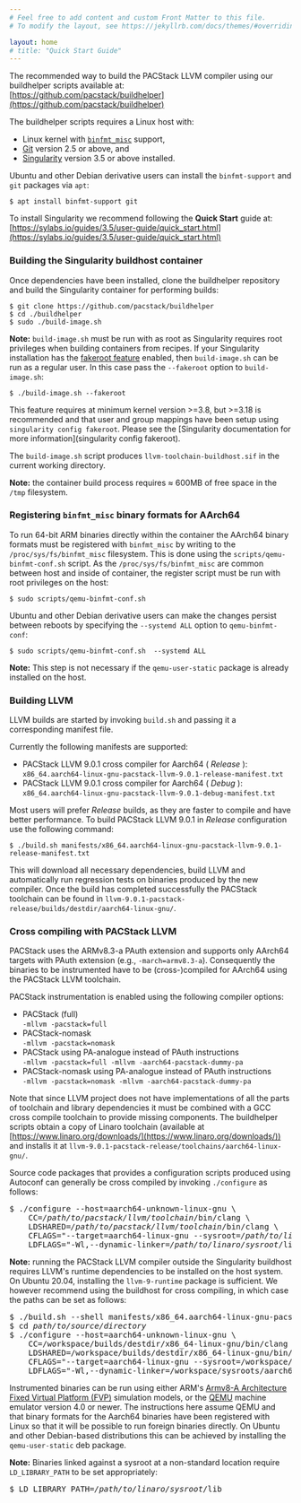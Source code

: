 ```yaml
---
# Feel free to add content and custom Front Matter to this file.
# To modify the layout, see https://jekyllrb.com/docs/themes/#overriding-theme-defaults

layout: home
# title: "Quick Start Guide"
---
```


The recommended way to build the PACStack LLVM compiler using our buildhelper
scripts available at:  
[https://github.com/pacstack/buildhelper](https://github.com/pacstack/buildhelper)

The buildhelper scripts requires a Linux host with:
- Linux kernel with [`binfmt_misc`](https://www.kernel.org/doc/html/latest/admin-guide/binfmt-misc.html) support,
- [Git](https://git-scm.com/) version 2.5 or above, and 
- [Singularity](https://sylabs.io/singularity/) version 3.5 or above installed.

Ubuntu and other Debian derivative users can install the `binfmt-support` and
`git` packages via `apt`:

    $ apt install binfmt-support git

To install Singularity we recommend following the **Quick Start** guide at:  
[https://sylabs.io/guides/3.5/user-guide/quick_start.html](https://sylabs.io/guides/3.5/user-guide/quick_start.html)

### Building the Singularity buildhost container

Once dependencies have been installed, clone the buildhelper repository and
build the Singularity container for performing builds:

    $ git clone https://github.com/pacstack/buildhelper
    $ cd ./buildhelper
    $ sudo ./build-image.sh

**Note:** `build-image.sh` must be run with as root as Singularity requires root
privileges when building containers from recipes. If your Singularity
installation has the [fakeroot feature](https://sylabs.io/guides/3.5/user-guide/fakeroot.html) enabled, then `build-image.sh` can be run as a regular user.
In this case pass the `--fakeroot` option to `build-image.sh`:

    $ ./build-image.sh --fakeroot

This feature requires at minimum kernel version >=3.8, but >=3.18 is recommended
and that user and group mappings have been setup using `singularity config fakeroot`.
Please see the [Singularity documentation for more information](singularity config fakeroot).

The `build-image.sh` script produces `llvm-toolchain-buildhost.sif` in the current working directory.

**Note:** the container build process requires ≈ 600MB of free space in the `/tmp` filesystem.

### Registering `binfmt_misc` binary formats for AArch64

To run 64-bit ARM binaries directly within the container the AArch64 binary
formats must be registered with `binfmt_misc` by writing to the `/proc/sys/fs/binfmt_misc` filesystem.
This is done using the `scripts/qemu-binfmt-conf.sh` script.
As the `/proc/sys/fs/binfmt_misc` are common between host and inside of
container, the register script must be run with root privileges on the host:

    $ sudo scripts/qemu-binfmt-conf.sh   

Ubuntu and other Debian derivative users can make the changes persist between
reboots by specifying the `--systemd ALL` option to `qemu-binfmt-conf`:

    $ sudo scripts/qemu-binfmt-conf.sh  --systemd ALL

**Note:** This step is not necessary if the `qemu-user-static` package is
already installed on the host. 

### Building LLVM

LLVM builds are started by invoking `build.sh` and passing it a corresponding manifest file.

Currently the following manifests are supported:

- PACStack LLVM 9.0.1 cross compiler for Aarch64 ( _Release_ ): `x86_64.aarch64-linux-gnu-pacstack-llvm-9.0.1-release-manifest.txt`
- PACStack LLVM 9.0.1 cross compiler for Aarch64 ( _Debug_ ):   `x86_64.aarch64-linux-gnu-pacstack-llvm-9.0.1-debug-manifest.txt`

Most users will prefer _Release_ builds, as they are faster to compile and have
better performance. To build PACStack LLVM 9.0.1 in _Release_ configuration use
the following command:

    $ ./build.sh manifests/x86_64.aarch64-linux-gnu-pacstack-llvm-9.0.1-release-manifest.txt

This will download all necessary dependencies, build LLVM and automatically run
regression tests on binaries produced by the new compiler. Once the build has
completed successfully the PACStack toolchain can be found in
`llvm-9.0.1-pacstack-release/builds/destdir/aarch64-linux-gnu/`.

### Cross compiling with PACStack LLVM

PACStack uses the ARMv8.3-a PAuth extension and supports only AArch64 targets
with PAuth extension (e.g., `-march=armv8.3-a`). Consequently the binaries to be
instrumented have to be (cross-)compiled for AArch64 using the PACStack LLVM
toolchain.

PACStack instrumentation is enabled using the following compiler options:

- PACStack (full)  
  `-mllvm -pacstack=full`
- PACStack-nomask  
  `-mllvm -pacstack=nomask`
- PACStack using PA-analogue instead of PAuth instructions  
  `-mllvm -pacstack=full -mllvm -aarch64-pacstack-dummy-pa`
- PACStack-nomask using PA-analogue instead of PAuth instructions  
  `-mllvm -pacstack=nomask -mllvm -aarch64-pacstack-dummy-pa`

Note that since LLVM project does not have implementations of all the parts of
toolchain and library dependencies it must be combined with a GCC cross compile
toolchain to provide missing components. The buildhelper scripts obtain a copy
of Linaro toolchain (available at [https://www.linaro.org/downloads/](https://www.linaro.org/downloads/)) and
installs it at `llvm-9.0.1-pacstack-release/toolchains/aarch64-linux-gnu/`.

Source code packages that provides a configuration scripts produced using
Autoconf can generally be cross compiled by invoking `./configure` as follows:

<pre>
$ ./configure --host=aarch64-unknown-linux-gnu \
    CC=<i>/path/to/pacstack/llvm/toolchain</i>/bin/clang \
    LDSHARED=<i>/path/to/pacstack/llvm/toolchain</i>/bin/clang \
    CFLAGS="--target=aarch64-linux-gnu --sysroot=<i>/path/to/linaro/sysroot</i> --gcc-toolchain=<i>/path/to/linaro/gcc</i>" \
    LDFLAGS="-Wl,--dynamic-linker=<i>/path/to/linaro/sysroot</i>/lib/ld-linux-aarch64.so.1"
</pre>

**Note:** running the PACStack LLVM compiler outside the Singularity buildhost requires
LLVM's runtime dependencies to be installed on the host system. On Ubuntu 20.04,
installing the `llvm-9-runtime` package is sufficient. We however recommend using
the buildhost for cross compiling, in which case the paths can be set as follows:

<pre>
$ ./build.sh --shell manifests/x86_64.aarch64-linux-gnu-pacstack-llvm-9.0.1-release-manifest.txt
$ cd <i>path/to/source/directory</i>
$ ./configure --host=aarch64-unknown-linux-gnu \
    CC=/workspace/builds/destdir/x86_64-linux-gnu/bin/clang \
    LDSHARED=/workspace/builds/destdir/x86_64-linux-gnu/bin/clang \
    CFLAGS="--target=aarch64-linux-gnu --sysroot=/workspace/sysroots/aarch64-linux-gnu/ --gcc-toolchain=/workspace/toolchains/gcc/x86_64-linux-gnu/" \
    LDFLAGS="-Wl,--dynamic-linker=/workspace/sysroots/aarch64-linux-gnu/lib/ld-linux-aarch64.so.1"
</pre>

Instrumented binaries can be run using either ARM's [Armv8-A Architecture Fixed
Virtual Platform (FVP)](https://developer.arm.com/tools-and-software/simulation-models/fixed-virtual-platforms) simulation models, or the [QEMU](https://www.qemu.org/) machine emulator version
4.0 or newer. The instructions here assume QEMU and that binary formats for the
Aarch64 binaries have been registered with Linux so that it will be possible to
run foreign binaries directly. On Ubuntu and other Debian-based distributions
this can be achieved by installing the `qemu-user-static` deb package.

**Note:** Binaries linked against a sysroot at a non-standard location require `LD_LIBRARY_PATH` to be set appropriately:  
<pre>
$ LD_LIBRARY_PATH=<i>/path/to/linaro/sysroot</i>/lib
</pre>
